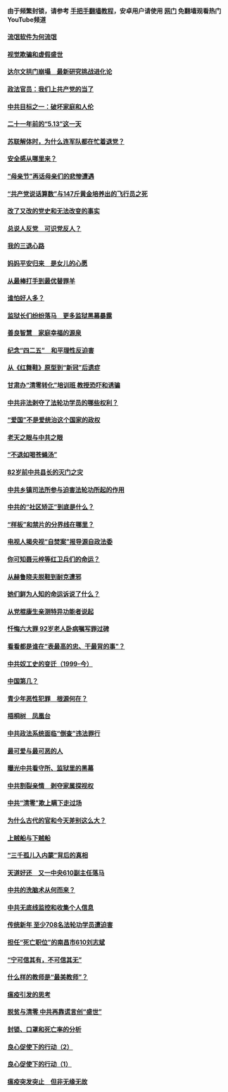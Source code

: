 #### 由于频繁封锁，请参考 [手把手翻墙教程](https://github.com/gfw-breaker/guides/wiki/)，安卓用户请使用 [网门](https://github.com/gfw-breaker/nogfw/blob/master/dl.md?t=06041401) 免翻墙观看热门YouTube频道 

#### [流氓软件为何流氓](../pages/19/426531.md?t=06041401) 

#### [视觉欺骗和虚假盛世](../pages/19/426443.md?t=06041401) 

#### [达尔文拱门崩塌　最新研究挑战进化论](../pages/19/426009.md?t=06041401) 

#### [政法官员：我们上共产党的当了](../pages/19/425351.md?t=06041401) 

#### [中共目标之一：破坏家庭和人伦](../pages/19/424454.md?t=06041401) 

#### [二十一年前的“5.13”这一天](../pages/19/424814.md?t=06041401) 

#### [苏联解体时，为什么连军队都在忙着退党？](../pages/19/424335.md?t=06041401) 

#### [安全感从哪里来？](../pages/19/424336.md?t=06041401) 

#### [“母亲节”再话母亲们的悲惨遭遇](../pages/19/424234.md?t=06041401) 

#### [“共产党说话算数”与147斤黄金培养出的飞行员之死](../pages/19/424115.md?t=06041401) 

#### [改了又改的党史和无法改变的事实](../pages/19/424037.md?t=06041401) 

#### [总说人反党　可识党反人？](../pages/19/423820.md?t=06041401) 

#### [我的三退心路](../pages/19/423876.md?t=06041401) 

#### [妈妈平安归来　是女儿的心愿](../pages/19/423947.md?t=06041401) 

#### [从最棒打手到最优替罪羊](../pages/19/423819.md?t=06041401) 

#### [谁怕好人多？](../pages/19/423774.md?t=06041401) 

#### [监狱长们纷纷落马　更多监狱黑幕暴露](../pages/19/423787.md?t=06041401) 

#### [善良智慧　家庭幸福的源泉](../pages/19/423632.md?t=06041401) 

#### [纪念“四二五”　和平理性反迫害](../pages/19/423660.md?t=06041401) 

#### [从《红舞鞋》原型到“新冠”后遗症](../pages/19/423509.md?t=06041401) 

#### [甘肃办“清零转化”培训班 教授恐吓和诱骗](../pages/19/423498.md?t=06041401) 

#### [中共非法剥夺了法轮功学员的哪些权利？](../pages/19/423392.md?t=06041401) 

#### [“爱国”不是爱统治这个国家的政权](../pages/19/423029.md?t=06041401) 

#### [老天之眼与中共之眼](../pages/19/423378.md?t=06041401) 

#### [“不退如喝苍蝇汤”](../pages/19/423287.md?t=06041401) 

#### [82岁前中共县长的灭门之灾](../pages/19/423055.md?t=06041401) 

#### [中共乡镇司法所参与迫害法轮功所起的作用](../pages/19/423064.md?t=06041401) 

#### [中共的“社区矫正”到底是什么？](../pages/19/422870.md?t=06041401) 

#### [“样板”和禁片的分界线在哪里？](../pages/19/422704.md?t=06041401) 

#### [电视人揭央视“自焚案”报导源自政法委](../pages/19/422770.md?t=06041401) 

#### [你可知聂元梓等红卫兵们的命运？](../pages/19/422848.md?t=06041401) 

#### [从赫鲁晓夫脱鞋到耐克遭邪](../pages/19/422826.md?t=06041401) 

#### [她们鲜为人知的命运诉说了什么？](../pages/19/422754.md?t=06041401) 

#### [从党棍康生亲测特异功能者说起](../pages/19/422657.md?t=06041401) 

#### [忏悔六大罪 92岁老人卧病嘱写罪过碑](../pages/19/422750.md?t=06041401) 

#### [看看都是谁在“表最高的忠、干最背的事”？](../pages/19/422703.md?t=06041401) 

#### [中共奴工史的变迁（1999-今）](../pages/19/422656.md?t=06041401) 

#### [中国第几？](../pages/19/422496.md?t=06041401) 

#### [青少年恶性犯罪　根源何在？](../pages/19/422449.md?t=06041401) 

#### [梧桐树　凤凰台](../pages/19/422442.md?t=06041401) 

#### [中共政法系统面临“倒查”违法罪行](../pages/19/422497.md?t=06041401) 

#### [最可爱与最可恶的人](../pages/19/422448.md?t=06041401) 

#### [曝光中共看守所、监狱里的黑幕](../pages/19/422390.md?t=06041401) 

#### [中共割裂亲情　剥夺家属探视权](../pages/19/422364.md?t=06041401) 

#### [中共“清零”欺上瞒下走过场](../pages/19/422306.md?t=06041401) 

#### [为什么古代的官和今天差别这么大？](../pages/19/422228.md?t=06041401) 

#### [上贼船与下贼船](../pages/19/422276.md?t=06041401) 

#### [“三千孤儿入内蒙”背后的真相](../pages/19/422229.md?t=06041401) 

#### [天道好还　又一中央610副主任落马](../pages/19/422155.md?t=06041401) 

#### [中共的洗脑术从何而来？](../pages/19/422154.md?t=06041401) 

#### [中共无底线监控和收集个人信息](../pages/19/422039.md?t=06041401) 

#### [传统新年 至少708名法轮功学员遭迫害](../pages/19/421946.md?t=06041401) 

#### [担任“死亡职位”的南昌市610刘志斌](../pages/19/421957.md?t=06041401) 

#### [“宁可信其有，不可信其无”](../pages/19/421691.md?t=06041401) 

#### [什么样的教师是“最美教师”？](../pages/19/421755.md?t=06041401) 

#### [瘟疫引发的思考](../pages/19/421594.md?t=06041401) 

#### [脱贫与清零 中共再靠谎言创“盛世”](../pages/19/421590.md?t=06041401) 

#### [封锁、口罩和死亡率的分析](../pages/19/421495.md?t=06041401) 

#### [良心促使下的行动（2）](../pages/19/421361.md?t=06041401) 

#### [良心促使下的行动（1）](../pages/19/421302.md?t=06041401) 

#### [瘟疫突发突止　但非无缘无故](../pages/19/421281.md?t=06041401) 

